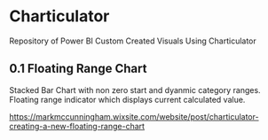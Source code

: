 # Charticulator
Repository of Power BI Custom Created Visuals Using Charticulator

## 0.1 Floating Range Chart
Stacked Bar Chart with non zero start and dyanmic category ranges.  Floating range indicator which displays current calculated value.

https://markmccunningham.wixsite.com/website/post/charticulator-creating-a-new-floating-range-chart

